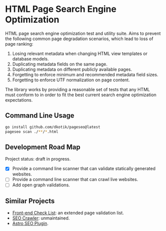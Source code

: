# HTML Page Search Engine Optimization

HTML page search engine optimization test and utility suite. Aims to prevent the following common page degradation scenarios, which lead to loss of page ranking:

1. Losing relevant metadata when changing HTML view templates or database models.
2. Duplicating metadata fields on the same page.
3. Duplicating metadata on different publicly available pages.
4. Forgetting to enforce minimum and recommended metadata field sizes.
5. Forgetting to enforce UTF normalization on page content.

The library works by providing a reasonable set of tests that any HTML must conform to in order to fit the best current search engine optimization expectations.

## Command Line Usage

```sh
go install github.com/dkotik/pageseo@latest
pageseo scan ./**/*.html
```

## Development Road Map

Project status: draft in progress.

- [x] Provide a command line scanner that can validate statically generated websites.
- [ ] Provide a command line scanner that can crawl live websites.
- [ ] Add open graph validations.

## Similar Projects

- [Front-end Check List](https://github.com/thedaviddias/Front-End-Checklist): an extended page validation list.
- [SEO Crawler](https://github.com/dant89/go-seo): unmaintained.
- [Astro SEO Plugin](https://github.com/jonasmerlin/astro-seo).
